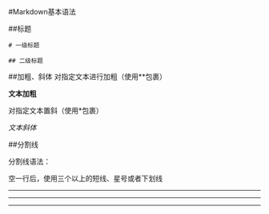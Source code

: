 #Markdown基本语法

##标题

`# 一级标题 `

`## 二级标题`

##加粗、斜体
对指定文本进行加粗（使用**包裹）

**文本加粗**

对指定文本置斜（使用*包裹）

*文本斜体*

##分割线

分割线语法：

空一行后，使用三个以上的短线、星号或者下划线

---

***

___
